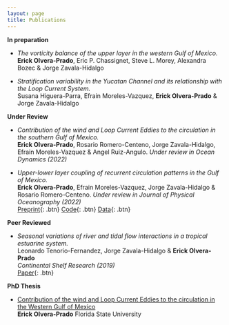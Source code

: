 ```yaml
---
layout: page
title: Publications
---
```


**In preparation**

- *The vorticity balance of the upper layer in the western Gulf of Mexico.*  
  **Erick Olvera-Prado**, Eric P. Chassignet, Steve L. Morey, Alexandra Bozec & Jorge Zavala-Hidalgo
  
- *Stratification variability in the Yucatan Channel and its relationship with the Loop Current System.*  
  Susana Higuera-Parra, Efrain Moreles-Vazquez, **Erick Olvera-Prado** & Jorge Zavala-Hidalgo

**Under Review**

- *Contribution of the wind and Loop Current Eddies to the circulation in the southern Gulf of Mexico.*  
  **Erick Olvera-Prado**, Rosario Romero-Centeno, Jorge Zavala-Hidalgo, Efrain Moreles-Vazquez & Angel Ruiz-Angulo.
  *Under review in Ocean Dynamics (2022)*
  
- *Upper-lower layer coupling of recurrent circulation patterns in the Gulf of Mexico.*  
  **Erick Olvera-Prado**, Efrain Moreles-Vazquez, Jorge Zavala-Hidalgo & Rosario Romero-Centeno.
  *Under review in Journal of Physical Oceanography (2022)*  
  [Preprint](https://www.essoar.org/doi/10.1002/essoar.10509625.1){: .btn}
  [Code](https://github.com/erickolvera/Olvera_et_al_21){: .btn}
  [Data](https://zenodo.org/record/5605092#.YdXd-9tMF8s){: .btn}

**Peer Reviewed**

- *Seasonal variations of river and tidal flow interactions in a tropical estuarine system.*  
  Leonardo Tenorio-Fernandez, Jorge Zavala-Hidalgo & **Erick Olvera-Prado**   
  *Continental Shelf Research (2019)*  
  [Paper](https://www.sciencedirect.com/science/article/abs/pii/S0278434319303486?via%3Dihub){: .btn}
 
**PhD Thesis**
- [Contribution of the wind and Loop Current Eddies to the circulation in the Western Gulf of Mexico](https://erickolvera.github.io/static/files/Erick_Olvera_Dissertation.pdf)  
**Erick Olvera-Prado**
  Florida State University 
  

